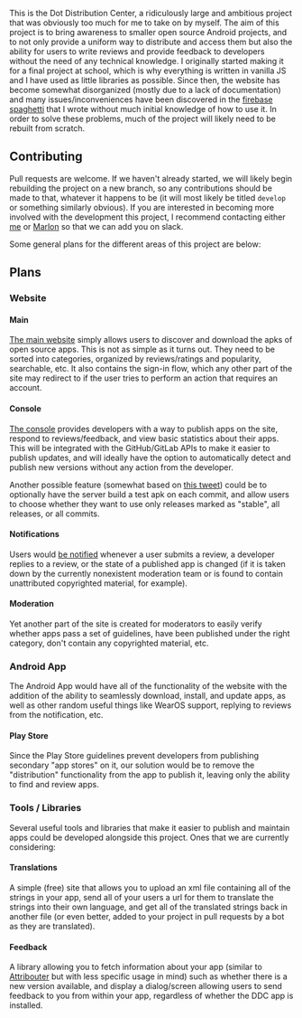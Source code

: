 This is the Dot Distribution Center, a ridiculously large and ambitious project that was obviously too much for me to take on by myself. The aim of this project is to bring awareness to smaller open source Android projects, and to not only provide a uniform way to distribute and access them but also the ability for users to write reviews and provide feedback to developers without the need of any technical knowledge. I originally started making it for a final project at school, which is why everything is written in vanilla JS and I have used as little libraries as possible. Since then, the website has become somewhat disorganized (mostly due to a lack of documentation) and many issues/inconveniences have been discovered in the [firebase spaghetti](firebase) that I wrote without much initial knowledge of how to use it. In order to solve these problems, much of the project will likely need to be rebuilt from scratch.

## Contributing

Pull requests are welcome. If we haven't already started, we will likely begin rebuilding the project on a new branch, so any contributions should be made to that, whatever it happens to be (it will most likely be titled `develop` or something similarly obvious). If you are interested in becoming more involved with the development this project, I recommend contacting either [me](https://jfenn.me/?contact) or [Marlon](https://twitter.com/DezinKode) so that we can add you on slack.

Some general plans for the different areas of this project are below:

## Plans

### Website

#### Main

[The main website](index.html) simply allows users to discover and download the apks of open source apps. This is not as simple as it turns out. They need to be sorted into categories, organized by reviews/ratings and popularity, searchable, etc. It also contains the sign-in flow, which any other part of the site may redirect to if the user tries to perform an action that requires an account. 

#### Console

[The console](console/index.html) provides developers with a way to publish apps on the site, respond to reviews/feedback, and view basic statistics about their apps. This will be integrated with the GitHub/GitLab APIs to make it easier to publish updates, and will ideally have the option to automatically detect and publish new versions without any action from the developer. 

Another possible feature (somewhat based on [this tweet](https://twitter.com/chrismlacy/status/933136503928000512)) could be to optionally have the server build a test apk on each commit, and allow users to choose whether they want to use only releases marked as "stable", all releases, or all commits.

#### Notifications

Users would [be notified](notifications/index.html) whenever a user submits a review, a developer replies to a review, or the state of a published app is changed (if it is taken down by the currently nonexistent moderation team or is found to contain unattributed copyrighted material, for example).

#### Moderation

Yet another part of the site is created for moderators to easily verify whether apps pass a set of guidelines, have been published under the right category, don't contain any copyrighted material, etc.

### Android App

The Android App would have all of the functionality of the website with the addition of the ability to seamlessly download, install, and update apps, as well as other random useful things like WearOS support, replying to reviews from the notification, etc.

#### Play Store

Since the Play Store guidelines prevent developers from publishing secondary "app stores" on it, our solution would be to remove the "distribution" functionality from the app to publish it, leaving only the ability to find and review apps.

### Tools / Libraries

Several useful tools and libraries that make it easier to publish and maintain apps could be developed alongside this project. Ones that we are currently considering:

#### Translations

A simple (free) site that allows you to upload an xml file containing all of the strings in your app, send all of your users a url for them to translate the strings into their own language, and get all of the translated strings back in another file (or even better, added to your project in pull requests by a bot as they are translated).

#### Feedback

A library allowing you to fetch information about your app (similar to [Attribouter](https://jfenn.me/redirects/?t=github&d=Attribouter) but with less specific usage in mind) such as whether there is a new version available, and display a dialog/screen allowing users to send feedback to you from within your app, regardless of whether the DDC app is installed.
